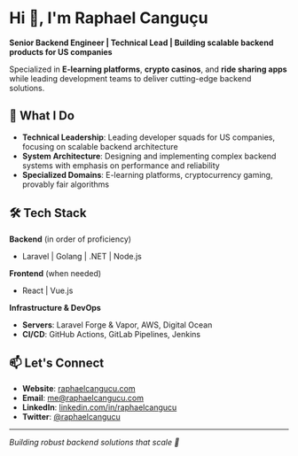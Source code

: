 # Hi 👋, I'm Raphael Canguçu

**Senior Backend Engineer | Technical Lead | Building scalable backend products for US companies**

Specialized in **E-learning platforms**, **crypto casinos**, and **ride sharing apps** while leading development teams to deliver cutting-edge backend solutions.

## 🚀 What I Do

- **Technical Leadership**: Leading developer squads for US companies, focusing on scalable backend architecture
- **System Architecture**: Designing and implementing complex backend systems with emphasis on performance and reliability  
- **Specialized Domains**: E-learning platforms, cryptocurrency gaming, provably fair algorithms

## 🛠️ Tech Stack

**Backend** (in order of proficiency)
- Laravel | Golang | .NET | Node.js

**Frontend** (when needed)
- React | Vue.js

**Infrastructure & DevOps**
- **Servers**: Laravel Forge & Vapor, AWS, Digital Ocean
- **CI/CD**: GitHub Actions, GitLab Pipelines, Jenkins

## 📫 Let's Connect

- **Website**: [raphaelcangucu.com](https://raphaelcangucu.com)
- **Email**: me@raphaelcangucu.com
- **LinkedIn**: [linkedin.com/in/raphaelcangucu](https://linkedin.com/in/raphaelcangucu)
- **Twitter**: [@raphaelcangucu](https://twitter.com/raphaelcangucu)

---

*Building robust backend solutions that scale 🚀*
